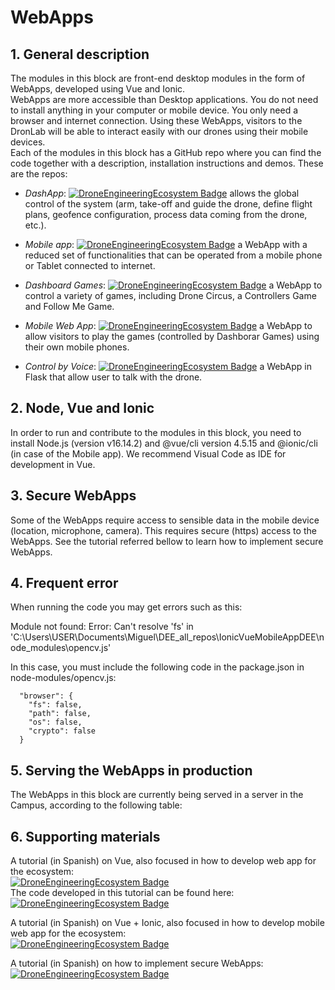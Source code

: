 # WebApps
## 1. General description
The modules in this block are front-end desktop modules in the form of WebApps, developed using Vue and Ionic.   
WebApps are more accessible than Desktop applications. You do not need to install anything in your computer or mobile device. You only need a browser and internet connection. Using these WebApps, visitors to the DronLab will be able to interact easily with our drones using their mobile devices.    
Each of the modules in this block has a GitHub repo where you can find the code together with a description, installation instructions and demos. These are the repos:
* *DashApp*:
[![DroneEngineeringEcosystem Badge](https://img.shields.io/badge/DEE-DashApp-brightgreen.svg)](https://github.com/dronsEETAC/DashApp) allows the global control of the system (arm, take-off and guide the drone, define flight plans, geofence configuration, process data coming from the drone, etc.).
   
* *Mobile app*:
[![DroneEngineeringEcosystem Badge](https://img.shields.io/badge/DEE-MobileApp-brightgreen.svg)](https://github.com/dronsEETAC/IonicVueMobileAppDEE) a WebApp with a reduced set of functionalities that can be operated from a mobile phone or Tablet connected to internet.

* *Dashboard Games*:
[![DroneEngineeringEcosystem Badge](https://img.shields.io/badge/DEE-DashboardGames-brightgreen.svg)](https://github.com/dronsEETAC/DashboardGames) a WebApp to control a variety of games, including Drone Circus, a Controllers Game and Follow Me Game.

* *Mobile Web App*:
[![DroneEngineeringEcosystem Badge](https://img.shields.io/badge/DEE-MobileWebApp-brightgreen.svg)](https://github.com/dronsEETAC/MobileWebApp) a WebApp to allow visitors to play the games (controlled by Dashborar Games) using their own mobile phones.

* *Control by Voice*:
[![DroneEngineeringEcosystem Badge](https://img.shields.io/badge/DEE-VoiceControl-brightgreen.svg)](https://github.com/dronsEETAC/webAppVoz) a WebApp in Flask that allow user to talk with the drone.

## 2. Node, Vue and Ionic
In order to run and contribute to the modules in this block, you need to install Node.js (version v16.14.2) and @vue/cli version 4.5.15 and @ionic/cli (in case of the Mobile app). We recommend Visual Code as IDE for development in Vue.
## 3. Secure WebApps
Some of the WebApps require access to sensible data in the mobile device (location, microphone, camera). This requires secure (https) access to the WebApps. See the tutorial referred bellow to learn how to implement secure WebApps.
## 4. Frequent error
When running the code you may get errors such as this:

Module not found: Error: Can't resolve 'fs' in 'C:\Users\USER\Documents\Miguel\DEE_all_repos\IonicVueMobileAppDEE\node_modules\opencv.js'

In this case, you must include the following code in the package.json in node-modules/opencv.js:     
```
  "browser": {
    "fs": false,
    "path": false,
    "os": false,
    "crypto": false
  }
  ```
## 5. Serving the WebApps in production
The WebApps in this block are currently being served in a server in the Campus, according to the following table:

## 6. Supporting materials   
A tutorial (in Spanish) on Vue, also focused in how to develop web app for the ecosystem:      
[![DroneEngineeringEcosystem Badge](https://img.shields.io/badge/DEE-video_tutorial_vue_-pink.svg)](https://www.youtube.com/watch?v=XCn9stPZ4iY&list=PL64O0POFYjHoeq8dfP-XYPCoNlehSiR_B)      
The code developed in this tutorial can be found here:
[![DroneEngineeringEcosystem Badge](https://img.shields.io/badge/DEE-code_tutorial_vue_-blue.svg)](https://github.com/dronsEETAC/TutorialVue.git)
     
A tutorial (in Spanish) on Vue + Ionic, also focused in how to develop mobile web app for the ecosystem:      
[![DroneEngineeringEcosystem Badge](https://img.shields.io/badge/DEE-video_tutorial_vue_ionic-pink.svg)](https://www.youtube.com/playlist?list=PLT01gtFyuSL5MKxNFBtEkah45xEJqqCCn)     

A tutorial (in Spanish) on how to implement secure WebApps:
[![DroneEngineeringEcosystem Badge](https://img.shields.io/badge/DEE-video_tutorial_Secure_WebApps-pink.svg)](https://www.youtube.com/playlist?list=PLyAtSQhMsD4qbgXn6jheozHsjU4GRCqtv)
